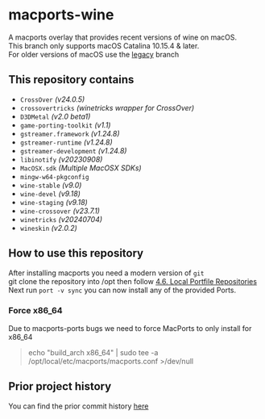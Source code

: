 # macports-wine
A macports overlay that provides recent versions of wine on macOS.\
This branch only supports macOS Catalina 10.15.4 & later.\
For older versions of macOS use the [legacy](https://github.com/Gcenx/macports-wine/tree/legacy) branch

## This repository contains
- `CrossOver`               *(v24.0.5)*
- `crossovertricks`         *(winetricks wrapper for CrossOver)*
- `D3DMetal`                *(v2.0 beta1)*
- `game-porting-toolkit`    *(v1.1)*
- `gstreamer.framework`     *(v1.24.8)*
- `gstreamer-runtime`       *(v1.24.8)*
- `gstreamer-development`   *(v1.24.8)*
- `libinotify`              *(v20230908)*
- `MacOSX.sdk`              *(Multiple MacOSX SDKs)*
- `mingw-w64-pkgconfig`
- `wine-stable`             *(v9.0)*
- `wine-devel`              *(v9.18)*
- `wine-staging`            *(v9.18)*
- `wine-crossover`          *(v23.7.1)*
- `winetricks`              *(v20240704)*
- `wineskin`                *(v2.0.2)*

## How to use this repository
After installing macports you need a modern version of `git`\
git clone the repository into /opt then follow [4.6. Local Portfile Repositories](https://guide.macports.org/#development.local-repositories)\
Next run `port -v sync` you can now install any of the provided Ports.

### Force x86_64
Due to macports-ports bugs we need to force MacPorts to only install for x86_64

> echo "build_arch x86_64" | sudo tee -a /opt/local/etc/macports/macports.conf >/dev/null

## Prior project history
You can find the prior commit history [here](https://github.com/Gcenx/macports-wine/tree/master)
